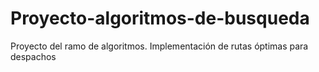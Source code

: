 # Proyecto-algoritmos-de-busqueda
Proyecto del ramo de algoritmos. Implementación de rutas óptimas para despachos
